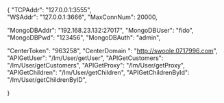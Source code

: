 {
  "TCPAddr": "127.0.0.1:3555",             
  "WSAddr": "127.0.0.1:3666",
  "MaxConnNum": 20000,

  "MongoDBAddr": "192.168.23.132:27017",
  "MongoDBUser": "fido",
  "MongoDBPwd": "123456",
  "MongoDBAuth": "admin",

  "CenterToken": "963258",
  "CenterDomain ": "http://swoole.0717996.com",
  "APIGetUser": "/Im/User/getUser",
  "APIGetCustomers": "/Im/User/getCustomers",
  "APIGetProxy": "/Im/User/getProxy",
  "APIGetChildren": "/Im/User/getChildren",
  "APIGetChildrenById": "/Im/User/getChildrenByID",

}
